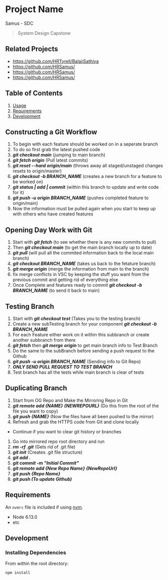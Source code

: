 # Project Name
  Samus - SDC

> System Design Capstone

## Related Projects

  - https://github.com/HRTyrell/BalajiSathiya
  - https://github.com/HRSamus/
  - https://github.com/HRSamus/
  - https://github.com/HRSamus/

## Table of Contents

1. [Usage](#Usage)
1. [Requirements](#requirements)
1. [Development](#development)

## Constructing a Git Workflow

1. To begin with each feature should be worked on in a seperate branch
1. To do so first grab the latest pushed code
1. ***git checkout main*** (jumping to main branch)
1. ***git fetch origin*** (Pull latest commits)
1. ***git reset --hard origin/main*** (throws away all staged/unstaged changes resets to origin/master)
1. ***git checkout -b BRANCH_NAME*** (creates a new branch for a feature to be worked on)
1. ***git status | add | commit*** (within this branch to update and write code for it)
1. ***git push -u origin BRANCH_NAME*** (pushes completed feature to origin/main)
1. Now the information must be pulled again when you start to keep up with others who have created features

## Opening Day Work with Git
1. Start with ***git fetch*** (to see whether there is any new commits to pull)
1. Then ***git checkout main*** (to get the main branch locally up to date)
1. ***git pull*** (will pull all the commited information back to the local main branch)
1. ***git checkout BRANCH_NAME*** (takes us back to the fetature branch)
1. ***git merge origin*** (merge the information from main to the branch)
1. fix merge conflicts in VSC by keeping the stuff you want from the previous commit and getting rid of everything else
1. Once Complete and features ready to commit ***git checkout -b BRANCH_NAME*** (to send it back to main)

## Testing Branch

1. Start with ***git checkout test*** (Takes you to the testing branch)
1. Create a new subTesting branch for your component ***git checkout -b BRANCH_NAME***
1. For each Feature either work on it within this subbranch or create another subbranch from there
1. ***git fetch*** then ***git merge origin*** to get main branch info to Test Branch
1. Do the same to the subBranch before sending a push request to the Github
1. ***git push -u origin BRANCH_NAME*** (Sending info to Git Repo)
1. ***ONLY SEND PULL REQUEST TO TEST BRANCH***
1. Test branch has all the tests while main branch is clear of tests

## Duplicating Branch

1. Start from OG Repo and Make the Mirroring Repo in Git
1. ***git remote add {NAME} {NEWREPOURL}*** (Do this from the root of the file you want to copy)
1. ***git push {NAME}*** (Now the files have all been pushed to the mirror)
1. Refresh and grab the HTTPS code from Git and clone locally
  - Continue if you want to clear git history or branches
1. Go into mirrored repo root directory and run
1. ***rm -rf .git*** (Gets rid of .git file)
1. ***git init*** (Creates .git file structure)
1. ***git add .*** 
1. ***git commit -m "Initial Commit"*** 
1. ***git remote add {New Repo Name} {NewRepoUrl}***
1. ***git push {Repo Name}***
1. ***git push (To update Github)*** 

## Requirements

An `nvmrc` file is included if using [nvm](https://github.com/creationix/nvm).

- Node 6.13.0
- etc

## Development

### Installing Dependencies

From within the root directory:

```sh
npm install
```

